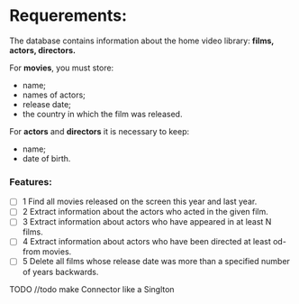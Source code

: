 # Requerements:

The database contains information about the home video library: **films, actors, directors.**

For **movies**, you must store:
 - name;
 - names of actors;
 - release date;
 - the country in which the film was released.

For **actors** and **directors** it is necessary to keep: 
 - name;
 - date of birth.

### Features:
- [ ] 1 Find all movies released on the screen this year and last year.
- [ ] 2 Extract information about the actors who acted in the given film.
- [ ] 3 Extract information about actors who have appeared in at least N films.
- [ ] 4 Extract information about actors who have been directed at least od-
from movies.
- [ ] 5 Delete all films whose release date was more than a specified number of years
backwards.

TODO
//todo make Connector like a Singlton